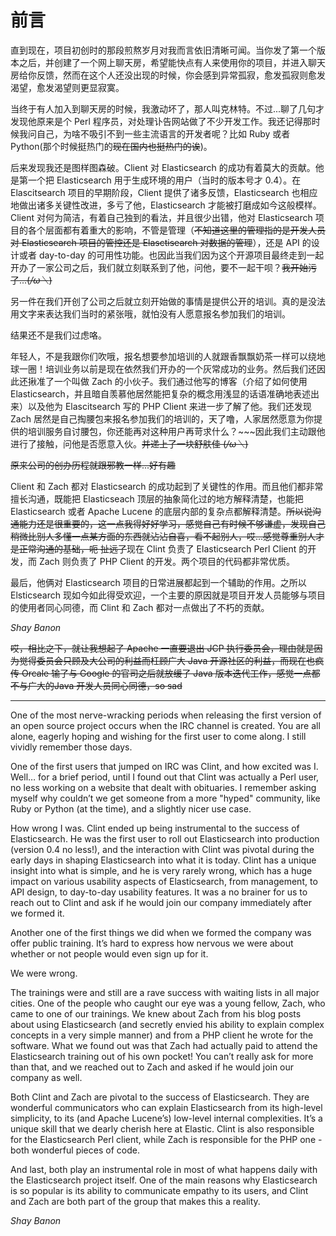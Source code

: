 # 前言

直到现在，项目初创时的那段煎熬岁月对我而言依旧清晰可闻。当你发了第一个版本之后，并创建了一个网上聊天房，希望能快点有人来使用你的项目，并进入聊天房给你反馈，然而在这个人还没出现的时候，你会感到异常孤寂，愈发孤寂则愈发渴望，愈发渴望则更显寂寞。

当终于有人加入到聊天房的时候，我激动坏了，那人叫克林特。不过...聊了几句才发现他原来是个 Perl 程序员，对处理讣告网站做了不少开发工作。我还记得那时候我问自己，为啥不吸引不到一些主流语言的开发者呢？比如 Ruby 或者 Python(那个时候挺热门的~~现在国内也挺热门的诶~~)。

后来发现我还是图样图森破。Client 对 Elasticsearch 的成功有着莫大的贡献。他是第一个把 Elasticsearch 用于生成环境的用户（当时的版本号才 0.4）。在 Elascitsearch 项目的早期阶段，Client 提供了诸多反馈，Elasticsearch 也相应地做出诸多关键性改进，多亏了他，Elasticsearch 才能被打磨成如今这般模样。Client 对何为简洁，有着自己独到的看法，并且很少出错，他对 Elasticsearch 项目的各个层面都有着重大的影响，不管是管理（~~不知道这里的管理指的是开发人员对 Elasticsearch 项目的管控还是 Elasctisearch 对数据的管理~~），还是 API 的设计或者 day-to-day 的可用性功能。也因此当我们因为这个开源项目最终走到一起开办了一家公司之后，我们就立刻联系到了他，问他，要不一起干呗？~~我开始污了...(*/ω＼*)~~

另一件在我们开创了公司之后就立刻开始做的事情是提供公开的培训。真的是没法用文字来表达我们当时的紧张哦，就怕没有人愿意报名参加我们的培训。

结果还不是我们过虑咯。

年轻人，不是我跟你们吹哦，报名想要参加培训的人就跟香飘飘奶茶一样可以绕地球一圈！培训业务以前是现在依然我们开办的一个灰常成功的业务。然后我们还因此还揪准了一个叫做 Zach 的小伙子。我们通过他写的博客（介绍了如何使用 Elasticsearch，并且暗自羡慕他居然能把复杂的概念用浅显的话语准确地表述出来）以及他为 Elascitsearch 写的 PHP Client 来进一步了解了他。我们还发现 Zach 居然是自己掏腰包来报名参加我们的培训的，天了噜，人家居然愿意为你提供的培训服务自讨腰包，你还能再对这种用户再苛求什么？\~\~\~因此我们主动跟他进行了接触，问他是否愿意入伙。~~并递上了一块舒肤佳 (*/ω＼*)~~

~~原来公司的创办历程就跟邪教一样...好有趣~~

Client 和 Zach 都对 Elasticsearch 的成功起到了关键性的作用。而且他们都非常擅长沟通，既能把 Elasticseach 顶层的抽象简化过的地方解释清楚，也能把 Elasticsearch 或者 Apache Lucene 的底层内部的复杂点都解释清楚。~~所以说沟通能力还是很重要的，这一点我得好好学习，感觉自己有时候不够谦虚，发现自己稍微比别人多懂一点某方面的东西就沾沾自喜，看不起别人，哎...感觉尊重别人才是正常沟通的基础，呃 扯远了~~现在 Clint 负责了 Elasticsearch Perl Client 的开发，而 Zach 则负责了 PHP Client 的开发。两个项目的代码都非常优质。

最后，他俩对 Elasticsearch 项目的日常进展都起到一个辅助的作用。之所以 Elsticsearch 现如今如此得受欢迎，一个主要的原因就是项目开发人员能够与项目的使用者同心同德，而 Clint 和 Zach 都对一点做出了不朽的贡献。

*Shay Banon*

~~哎，相比之下，就让我想起了 Apache 一直要退出 JCP 执行委员会，理由就是因为觉得委员会只顾及大公司的利益而枉顾广大 Java 开源社区的利益，而现在也疯传 Orcale 输了与 Google 的官司之后就放缓了 Java 版本迭代工作，感觉一点都不与广大的Java 开发人员同心同德，so sad~~

***

One of the most nerve-wracking periods when releasing the first version of an open source project occurs when the IRC channel is created. You are all alone, eagerly hoping and wishing for the first user to come along. I still vividly remember those days.

One of the first users that jumped on IRC was Clint, and how excited was I. Well… for a brief period, until I found out that Clint was actually a Perl user, no less working on a website that dealt with obituaries. I remember asking myself why couldn’t we get someone from a more "hyped" community, like Ruby or Python (at the time), and a slightly nicer use case.

How wrong I was. Clint ended up being instrumental to the success of Elasticsearch. He was the first user to roll out Elasticsearch into production (version 0.4 no less!), and the interaction with Clint was pivotal during the early days in shaping Elasticsearch into what it is today. Clint has a unique insight into what is simple, and he is very rarely wrong, which has a huge impact on various usability aspects of Elasticsearch, from management, to API design, to day-to-day usability features. It was a no brainer for us to reach out to Clint and ask if he would join our company immediately after we formed it.

Another one of the first things we did when we formed the company was offer public training. It’s hard to express how nervous we were about whether or not people would even sign up for it.

We were wrong.

The trainings were and still are a rave success with waiting lists in all major cities. One of the people who caught our eye was a young fellow, Zach, who came to one of our trainings. We knew about Zach from his blog posts about using Elasticsearch (and secretly envied his ability to explain complex concepts in a very simple manner) and from a PHP client he wrote for the software. What we found out was that Zach had actually paid to attend the Elasticsearch training out of his own pocket! You can’t really ask for more than that, and we reached out to Zach and asked if he would join our company as well.

Both Clint and Zach are pivotal to the success of Elasticsearch. They are wonderful communicators who can explain Elasticsearch from its high-level simplicity, to its (and Apache Lucene’s) low-level internal complexities. It’s a unique skill that we dearly cherish here at Elastic. Clint is also responsible for the Elasticsearch Perl client, while Zach is responsible for the PHP one - both wonderful pieces of code.

And last, both play an instrumental role in most of what happens daily with the Elasticsearch project itself. One of the main reasons why Elasticsearch is so popular is its ability to communicate empathy to its users, and Clint and Zach are both part of the group that makes this a reality.

*Shay Banon*
